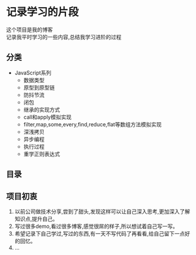 # **记录学习的片段**
这个项目是我的博客  
记录我平时学习的一些内容,总结我学习进阶的过程
## **分类**
* JavaScript系列
    - 数据类型
    - 原型到原型链
    - 防抖节流
    - 闭包
    - 继承的实现方式
    - call和apply模拟实现
    - filter,map,some,every,find,reduce,flat等数组方法模拟实现
    - 深浅拷贝
    - 异步编程
    - 执行过程
    - 重学正则表达式
## **目录**


## **项目初衷**
1. 以前公司做技术分享,尝到了甜头,发现这样可以让自己深入思考,更加深入了解知识点,提升自己。
2. 写过很多demo,看过很多博客,感觉很屌的样子,所以想试着自己写一写。
3. 希望记录下自己学过,写过的东西,有一天不写代码了再看看,给自己留下一点好的回忆。
4. ...
